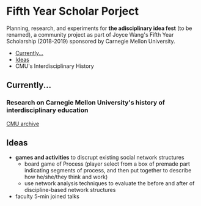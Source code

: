 # Fifth Year Scholar Porject
Planning, research, and experiments for **the adisciplinary idea fest** (to be renamed), a community project as part of Joyce Wang's Fifth Year Scholarship (2018-2019) sponsored by Carnegie Mellon University.

  - [Currently...](#currently)
  - [Ideas](#ideas)
  - CMU's Interdisciplinary History
  
## Currently...
### Research on Carnegie Mellon University's history of interdisciplinary education
[CMU archive](https://digitalcollections.library.cmu.edu/portal/browse.jsp)

## Ideas
- **games and activities** to discrupt existing social network structures
  - board game of Process (player select from a box of premade part indicating segments of process, and then put together to describe how he/she/they think and work)
  - use network analysis techniques to evaluate the before and after of discipline-based network structures
- faculty 5-min joined talks

